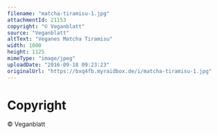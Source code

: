 ```yaml
---
filename: "matcha-tiramisu-1.jpg"
attachmentId: 21153
copyright: "© Veganblatt"
source: "Veganblatt"
altText: "Veganes Matcha Tiramisu"
width: 1800
height: 1125
mimeType: "image/jpeg"
uploadDate: "2016-09-18 09:23:23"
originalUrl: "https://bxq4fb.myraidbox.de/i/matcha-tiramisu-1.jpg"
---
```


# Copyright

© Veganblatt
